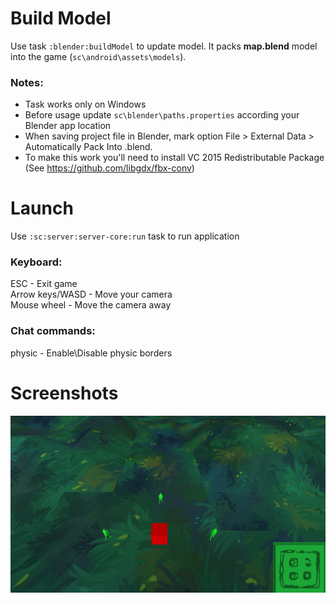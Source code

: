 Build Model
=====
Use task `:blender:buildModel` to update model. It packs **map.blend** model into the game (`sc\android\assets\models`).

### Notes:

* Task works only on Windows
* Before usage update `sc\blender\paths.properties` according your Blender app location
* When saving project file in Blender, mark option File > External Data > Automatically Pack Into .blend.
* To make this work you'll need to install VC 2015 Redistributable Package (See https://github.com/libgdx/fbx-conv)

Launch
======
Use `:sc:server:server-core:run` task to run application  

### Keyboard:  
ESC - Exit game  
Arrow keys/WASD - Move your camera  
Mouse wheel - Move the camera away

### Chat commands:  
physic - Enable\Disable physic borders

Screenshots
===========
![screenshot-example](/demo/screenshot-1.png)